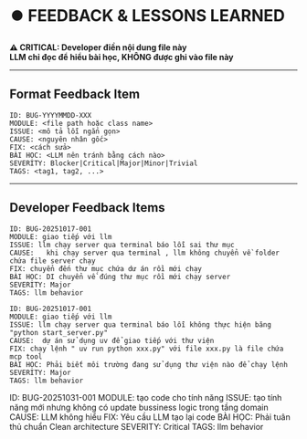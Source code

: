 # ⏺️ FEEDBACK & LESSONS LEARNED

**⚠️ CRITICAL: Developer điền nội dung file này**  
**LLM chỉ đọc để hiểu bài học, KHÔNG được ghi vào file này**

---

## Format Feedback Item

```
ID: BUG-YYYYMMDD-XXX
MODULE: <file path hoặc class name>
ISSUE: <mô tả lỗi ngắn gọn>
CAUSE: <nguyên nhân gốc>
FIX: <cách sửa>
BÀI HỌC: <LLM nên tránh bằng cách nào>
SEVERITY: Blocker|Critical|Major|Minor|Trivial
TAGS: <tag1, tag2, ...>
```

---

## Developer Feedback Items

```
ID: BUG-20251017-001
MODULE: giao tiếp với llm
ISSUE: llm chạy server qua terminal báo lỗi sai thư mục
CAUSE:   khi chạy server qua terminal , llm không chuyển về folder chứa file server chạy
FIX: chuyển đến thư mục chứa dư án rồi mới chạy
BÀI HỌC: DI chuyển về đúng thư mục rồi mới chạy server
SEVERITY: Major
TAGS: llm behavior
```
```
ID: BUG-20251017-001
MODULE: giao tiếp với llm
ISSUE: llm chạy server qua terminal báo lỗi không thực hiện băng "python start_server.py"
CAUSE:  dự án sử dụng uv để giao tiếp với thư viện
FIX: chạy lệnh " uv run python xxx.py" với file xxx.py là file chứa mcp tool 
BÀI HỌC: Phải biết môi trường đang sử dụng thư viện nào để chạy lệnh
SEVERITY: Major
TAGS: llm behavior
```
ID: BUG-20251031-001
MODULE: tạo code cho tính năng
ISSUE: tạo tính năng mới nhưng không có update bussiness logic trong tầng domain
CAUSE: LLM không hiểu 
FIX: Yêu cầu LLM tạo lại code
BÀI HỌC: Phải tuân thủ chuẩn Clean architecture
SEVERITY: Critical
TAGS: llm behavior
